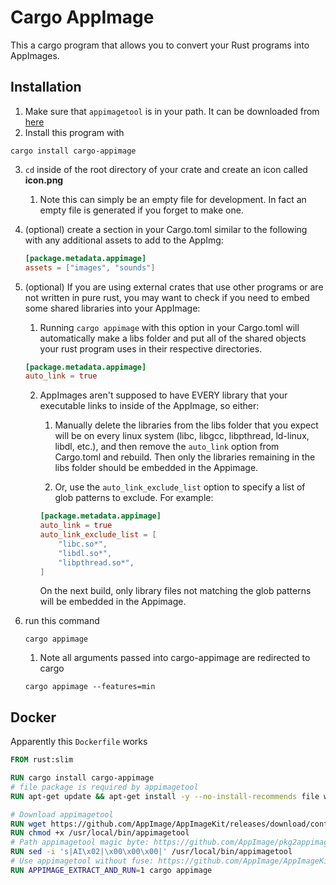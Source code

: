 # Cargo AppImage

This a cargo program that allows you to convert your Rust programs into AppImages.

## Installation

1.  Make sure that `appimagetool` is in your path. It can be downloaded from [here](https://appimage.github.io/appimagetool/)
2.  Install this program with

```shell
cargo install cargo-appimage
```

3.  `cd` inside of the root directory of your crate and create an icon called **icon.png**
    1.  Note this can simply be an empty file for development. In fact an empty file is generated if you forget to make one.

4.  (optional) create a section in your Cargo.toml similar to the following
    with any additional assets to add to the AppImg:
    ```toml
    [package.metadata.appimage]
    assets = ["images", "sounds"]
    ```

5.  (optional) If you are using external crates that use other programs or are not written in pure rust, you may want to check if you need to embed some shared libraries into your AppImage:

    1.  Running `cargo appimage` with this option in your Cargo.toml will automatically make a libs folder and put all of the shared objects your rust program uses in their respective directories.

    ```toml
    [package.metadata.appimage]
    auto_link = true
    ```

    2.  AppImages aren't supposed to have EVERY library that your executable links to inside of the AppImage, so either:

        1. Manually delete the libraries from the libs folder that you expect will be on every linux system (libc, libgcc, libpthread, ld-linux, libdl, etc.), and then remove the `auto_link` option from Cargo.toml and rebuild.  Then only the libraries remaining in the libs folder should be embedded in the Appimage.

        2. Or, use the `auto_link_exclude_list` option to specify a list of glob patterns to exclude.  For example:

        ```toml
        [package.metadata.appimage]
        auto_link = true
        auto_link_exclude_list = [
            "libc.so*",
            "libdl.so*",
            "libpthread.so*",
        ]

        ```
        On the next build, only library files not matching the glob patterns will be embedded in the Appimage.

6.  run this command

    ```shell
    cargo appimage
    ```

    1.  Note all arguments passed into cargo-appimage are redirected to cargo

    ```shell
    cargo appimage --features=min
    ```
## Docker
Apparently this `Dockerfile` works
```dockerfile
FROM rust:slim

RUN cargo install cargo-appimage
# file package is required by appimagetool
RUN apt-get update && apt-get install -y --no-install-recommends file wget

# Download appimagetool
RUN wget https://github.com/AppImage/AppImageKit/releases/download/continuous/appimagetool-$(uname -m).AppImage -O /usr/local/bin/appimagetool
RUN chmod +x /usr/local/bin/appimagetool
# Path appimagetool magic byte: https://github.com/AppImage/pkg2appimage/issues/373#issuecomment-495754112
RUN sed -i 's|AI\x02|\x00\x00\x00|' /usr/local/bin/appimagetool
# Use appimagetool without fuse: https://github.com/AppImage/AppImageKit/wiki/FUSE#docker
RUN APPIMAGE_EXTRACT_AND_RUN=1 cargo appimage
```
